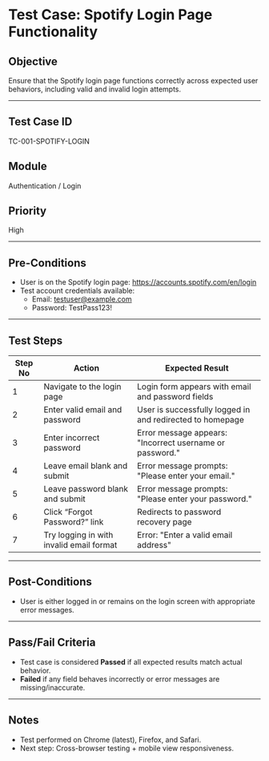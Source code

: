 #  Test Case: Spotify Login Page Functionality

## Objective
Ensure that the Spotify login page functions correctly across expected user behaviors, including valid and invalid login attempts.

---

## Test Case ID
TC-001-SPOTIFY-LOGIN

## Module
Authentication / Login

## Priority
High

---

## Pre-Conditions
- User is on the Spotify login page: https://accounts.spotify.com/en/login
- Test account credentials available:
  - Email: testuser@example.com
  - Password: TestPass123!

---

## Test Steps

| Step No | Action                                      | Expected Result                                         |
|---------|---------------------------------------------|---------------------------------------------------------|
| 1       | Navigate to the login page                  | Login form appears with email and password fields       |
| 2       | Enter valid email and password              | User is successfully logged in and redirected to homepage |
| 3       | Enter incorrect password                    | Error message appears: "Incorrect username or password."|
| 4       | Leave email blank and submit                | Error message prompts: "Please enter your email."       |
| 5       | Leave password blank and submit             | Error message prompts: "Please enter your password."    |
| 6       | Click “Forgot Password?” link               | Redirects to password recovery page                     |
| 7       | Try logging in with invalid email format    | Error: "Enter a valid email address"                    |

---

## Post-Conditions
- User is either logged in or remains on the login screen with appropriate error messages.

---

## Pass/Fail Criteria
- Test case is considered **Passed** if all expected results match actual behavior.
- **Failed** if any field behaves incorrectly or error messages are missing/inaccurate.

---

## Notes
- Test performed on Chrome (latest), Firefox, and Safari.
- Next step: Cross-browser testing + mobile view responsiveness.

